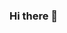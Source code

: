 ### Hi there 👋

<!--
**HeHeBOy1/HeHeBOy1** is a ✨ _special_ ✨ repository because its `README.md` (this file) appears on your GitHub profile.

Here are some ideas to get you started:

- 🔭 I’m currently working on games
- 🌱 I’m currently learning how to add logo in pojavalauncher
- 👯 I’m looking to collaborate on PojavLauncher
- 🤔 I’m looking for help with how to fix bug logo PojavLauncher
- 💬 Ask me about anything
- 📫 How to reach me: ...
- 😄 Pronouns: ...
- ⚡ Fun fact: ...
-->
